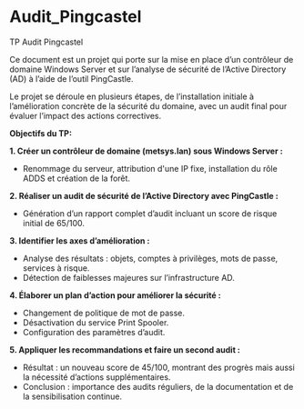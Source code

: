 # Audit_Pingcastel
TP Audit Pingcastel 

Ce document est un projet qui porte sur la mise en place d’un contrôleur de domaine Windows Server et sur l’analyse de sécurité de l’Active Directory (AD) à l’aide de l’outil PingCastle.

Le projet se déroule en plusieurs étapes, de l’installation initiale à l’amélioration concrète de la sécurité du domaine, avec un audit final pour évaluer l’impact des actions correctives.


**Objectifs du TP:**

**1. Créer un contrôleur de domaine (metsys.lan) sous Windows Server :**
   
  - Renommage du serveur, attribution d'une IP fixe, installation du rôle ADDS et création de la forêt.

   
**2. Réaliser un audit de sécurité de l’Active Directory avec PingCastle :**

  - Génération d’un rapport complet d’audit incluant un score de risque initial de 65/100.
  

**3. Identifier les axes d’amélioration :**

  - Analyse des résultats : objets, comptes à privilèges, mots de passe, services à risque.
  - Détection de faiblesses majeures sur l’infrastructure AD.
    

**4. Élaborer un plan d’action pour améliorer la sécurité :**

  - Changement de politique de mot de passe.
  - Désactivation du service Print Spooler.
  - Configuration des paramètres d’audit.
    

**5. Appliquer les recommandations et faire un second audit :**

  - Résultat : un nouveau score de 45/100, montrant des progrès mais aussi la nécessité d’actions supplémentaires.
  - Conclusion : importance des audits réguliers, de la documentation et de la sensibilisation continue.

